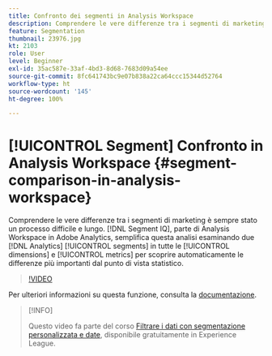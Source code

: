 ```yaml
---
title: Confronto dei segmenti in Analysis Workspace
description: Comprendere le vere differenze tra i segmenti di marketing è sempre stato un processo difficile e lungo. Il segmento IQ, parte di Analysis Workspace in Adobe Analytics, semplifica questa analisi esaminando due segmenti di Analytics su tutte le dimensioni e le metriche per scoprire automaticamente le differenze più importanti dal punto di vista statistico.
feature: Segmentation
thumbnail: 23976.jpg
kt: 2103
role: User
level: Beginner
exl-id: 35ac587e-33af-4bd3-8d68-7683d09a54ee
source-git-commit: 8fc641743bc9e07b838a22ca64ccc15344d52764
workflow-type: ht
source-wordcount: '145'
ht-degree: 100%

---
```


# [!UICONTROL Segment] Confronto in Analysis Workspace  {#segment-comparison-in-analysis-workspace}

Comprendere le vere differenze tra i segmenti di marketing è sempre stato un processo difficile e lungo. [!DNL Segment IQ], parte di Analysis Workspace in Adobe Analytics, semplifica questa analisi esaminando due [!DNL Analytics] [!UICONTROL segments] in tutte le [!UICONTROL dimensions] e [!UICONTROL metrics] per scoprire automaticamente le differenze più importanti dal punto di vista statistico.

>[!VIDEO](https://video.tv.adobe.com/v/23976/?quality=12&learn=on)

Per ulteriori informazioni su questa funzione, consulta la [documentazione](https://experienceleague.adobe.com/docs/analytics/analyze/analysis-workspace/panels/segment-comparison/segment-comparison.html?lang=it).

>[!INFO]
>
> Questo video fa parte del corso [Filtrare i dati con segmentazione personalizzata e date](https://experienceleague.adobe.com/?recommended=Analytics-U-1-2021.1.filterdata&amp;lang=it), disponibile gratuitamente in Experience League.
